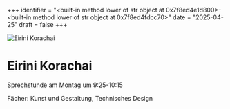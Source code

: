 
+++
identifier = "<built-in method lower of str object at 0x7f8ed4e1d800>-<built-in method lower of str object at 0x7f8ed4fdcc70>"
date = "2025-04-25"
draft = false
+++

<div class="row">
<div class="column">
<img src="/images/personal/Korachai.jpg" alt="Eirini Korachai"> 
</div>
<div class="column">

# Eirini Korachai

Sprechstunde am Montag um 9:25-10:15

Fächer: Kunst und Gestaltung,  Technisches Design













</div>
</div> 

